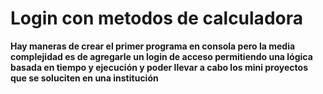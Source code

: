 # Login con metodos de calculadora
**Hay maneras de crear el primer programa en consola pero la media complejidad es de agregarle un login de acceso
permitiendo una lógica basada en tiempo y ejecución y poder llevar a cabo los mini proyectos que se soluciten en una
institución**
